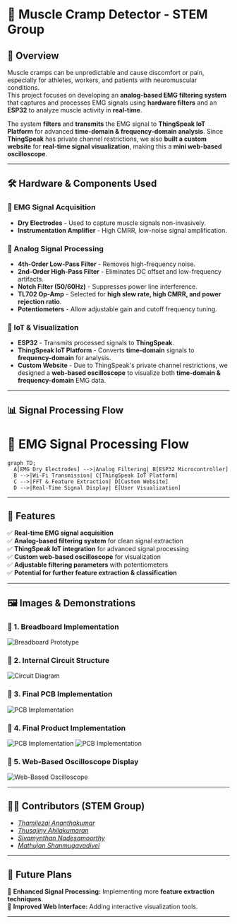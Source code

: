 # 🦾 Muscle Cramp Detector - STEM Group  

## 📌 Overview  
Muscle cramps can be unpredictable and cause discomfort or pain, especially for athletes, workers, and patients with neuromuscular conditions.  
This project focuses on developing an **analog-based EMG filtering system** that captures and processes EMG signals using **hardware filters** and an **ESP32** to analyze muscle activity in **real-time**.  

The system **filters** and **transmits** the EMG signal to **ThingSpeak IoT Platform** for advanced **time-domain & frequency-domain analysis**. Since **ThingSpeak** has private channel restrictions, we also **built a custom website** for **real-time signal visualization**, making this a **mini web-based oscilloscope**.  

---

## 🛠️ Hardware & Components Used  

### **🔹 EMG Signal Acquisition**
- **Dry Electrodes** - Used to capture muscle signals non-invasively.  
- **Instrumentation Amplifier** - High CMRR, low-noise signal amplification.  

### **🔹 Analog Signal Processing**
- **4th-Order Low-Pass Filter** - Removes high-frequency noise.  
- **2nd-Order High-Pass Filter** - Eliminates DC offset and low-frequency artifacts.  
- **Notch Filter (50/60Hz)** - Suppresses power line interference.  
- **TL702 Op-Amp** - Selected for **high slew rate, high CMRR, and power rejection ratio**.  
- **Potentiometers** - Allow adjustable gain and cutoff frequency tuning.

### **🔹 IoT & Visualization**
- **ESP32** - Transmits processed signals to **ThingSpeak**.  
- **ThingSpeak IoT Platform** - Converts **time-domain** signals to **frequency-domain** for analysis.  
- **Custom Website** - Due to ThingSpeak's private channel restrictions, we designed a **web-based oscilloscope** to visualize both **time-domain & frequency-domain** EMG data.  

---

## 📊 Signal Processing Flow  
# 🔹 EMG Signal Processing Flow  

```mermaid
graph TD;
  A[EMG Dry Electrodes] -->|Analog Filtering| B[ESP32 Microcontroller]
  B -->|Wi-Fi Transmission| C[ThingSpeak IoT Platform]
  C -->|FFT & Feature Extraction| D[Custom Website]
  D -->|Real-Time Signal Display| E[User Visualization]
```
---


## 🎯 Features  
✅ **Real-time EMG signal acquisition**  
✅ **Analog-based filtering system** for clean signal extraction  
✅ **ThingSpeak IoT integration** for advanced signal processing  
✅ **Custom web-based oscilloscope** for visualization  
✅ **Adjustable filtering parameters** with potentiometers  
✅ **Potential for further feature extraction & classification**  

---

## 🖼️ Images & Demonstrations  

### **📌 1. Breadboard Implementation**
![Breadboard Prototype](Assets/Bread_Board.jpg)  

### **📌 2. Internal Circuit Structure**
![Circuit Diagram](Assets/Schematics.jpg)  

### **📌 3. Final PCB Implementation**
![PCB Implementation](Assets/PCB_3D.jpg)  

### **📌 4. Final Product Implementation**
![PCB Implementation](Assets/Final.jpg) 
![PCB Implementation](Assets/Final_Internal.jpg) 

 
### **📌 5. Web-Based Oscilloscope Display**
![Web-Based Oscilloscope](Assets/Website_image.jpg)  

---

## 👨‍💻 Contributors (STEM Group)  
- *[Thamilezai Ananthakumar](https://github.com/ThamilezaiAnanthakumar)*
- *[Thusajiny Ahilakumaran](https://github.com/Athush30)*
- *[Sivamynthan Nadesamoorthy](https://github.com/mynthan3107)*
- *[Mathujan Shanmugavadivel](https://github.com/shanmathu21)*
---

## 🚀 Future Plans  
🔹 **Enhanced Signal Processing:** Implementing more **feature extraction techniques**.  
🔹 **Improved Web Interface:** Adding interactive visualization tools.   
 

---





